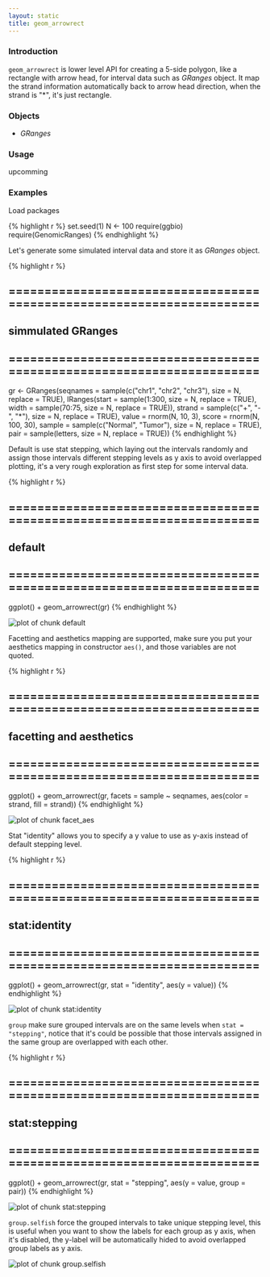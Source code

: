 ```yaml
---
layout: static
title: geom_arrowrect
---
```





### Introduction
`geom_arrowrect` is lower level API for creating a 5-side polygon, like a
rectangle with arrow head, for interval data such as *GRanges* object. It map
the strand information automatically back to arrow head direction, when the
strand is "\*", it's just rectangle.

### Objects
  * *GRanges*
  
### Usage
  upcomming
  
### Examples
Load packages


{% highlight r %}
set.seed(1)
N <- 100
require(ggbio)
require(GenomicRanges)
{% endhighlight %}




Let's generate some simulated interval data and store it as *GRanges* object.


{% highlight r %}
## ======================================================================
## simmulated GRanges
## ======================================================================
gr <- GRanges(seqnames = sample(c("chr1", "chr2", "chr3"), size = N, 
    replace = TRUE), IRanges(start = sample(1:300, size = N, replace = TRUE), 
    width = sample(70:75, size = N, replace = TRUE)), strand = sample(c("+", 
    "-", "*"), size = N, replace = TRUE), value = rnorm(N, 10, 3), score = rnorm(N, 
    100, 30), sample = sample(c("Normal", "Tumor"), size = N, replace = TRUE), 
    pair = sample(letters, size = N, replace = TRUE))
{% endhighlight %}





Default is use stat stepping, which laying out the intervals randomly and assign
those intervals different stepping levels as y axis to avoid overlapped
plotting, it's a very rough exploration as first step for some interval data.



{% highlight r %}
## ======================================================================
## default
## ======================================================================
ggplot() + geom_arrowrect(gr)
{% endhighlight %}

![plot of chunk default](geom_arrowrect-default.png) 


Facetting and aesthetics mapping are supported, make sure you put your
aesthetics mapping in constructor `aes()`, and those variables are not quoted.



{% highlight r %}
## ======================================================================
## facetting and aesthetics
## ======================================================================
ggplot() + geom_arrowrect(gr, facets = sample ~ seqnames, aes(color = strand, 
    fill = strand))
{% endhighlight %}

![plot of chunk facet_aes](geom_arrowrect-facet_aes.png) 


Stat "identity" allows you to specify a y value to use as y-axis instead of
default stepping level.



{% highlight r %}
## ======================================================================
## stat:identity
## ======================================================================
ggplot() + geom_arrowrect(gr, stat = "identity", aes(y = value))
{% endhighlight %}

![plot of chunk stat:identity](geom_arrowrect-stat:identity.png) 


`group` make sure grouped intervals are on the same levels when `stat =
"stepping"`,  notice that it's could be possible that those
intervals assigned in the same group are overlapped with each other.



{% highlight r %}
## ======================================================================
## stat:stepping
## ======================================================================
ggplot() + geom_arrowrect(gr, stat = "stepping", aes(y = value, group = pair))
{% endhighlight %}

![plot of chunk stat:stepping](geom_arrowrect-stat:stepping.png) 


`group.selfish` force the grouped intervals to take unique stepping level,
  this is useful when you want to show the labels for each group as y axis, when
  it's disabled, the y-label will be automatically hided to avoid overlapped
  group labels as y axis.

![plot of chunk group.selfish](geom_arrowrect-group.selfish.png) 



